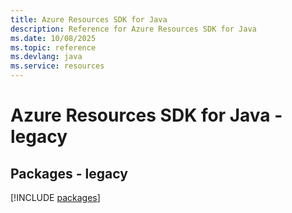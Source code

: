 ```yaml
---
title: Azure Resources SDK for Java
description: Reference for Azure Resources SDK for Java
ms.date: 10/08/2025
ms.topic: reference
ms.devlang: java
ms.service: resources
---
```

# Azure Resources SDK for Java - legacy
## Packages - legacy
[!INCLUDE [packages](resources-index.md)]